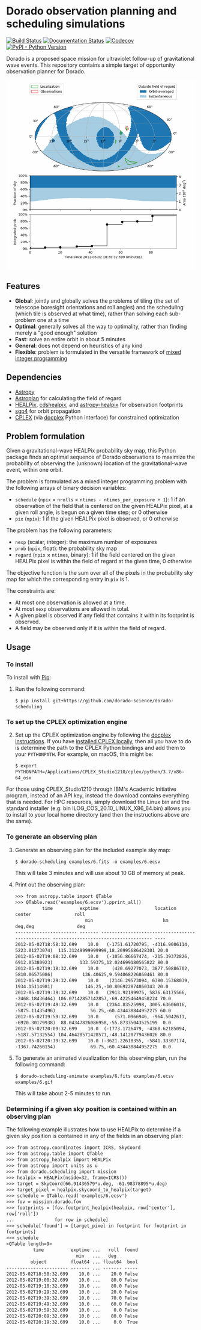 # Dorado observation planning and scheduling simulations

[![Build Status](https://github.com/nasa/dorado-scheduling/actions/workflows/build-and-test.yml/badge.svg)](https://github.com/nasa/dorado-scheduling/actions)
[![Documentation Status](https://readthedocs.org/projects/dorado-scheduling/badge/?version=latest)](https://dorado-scheduling.readthedocs.io/en/latest/?badge=latest)
[![Codecov](https://img.shields.io/codecov/c/github/nasa/dorado-scheduling)](https://app.codecov.io/gh/nasa/dorado-scheduling)
[![PyPI - Python Version](https://img.shields.io/pypi/pyversions/dorado-scheduling)](https://pypi.org/project/dorado-scheduling/)

Dorado is a proposed space mission for ultraviolet follow-up of gravitational
wave events. This repository contains a simple target of opportunity
observation planner for Dorado.

![Example Dorado observing plan](examples/6.gif)

## Features

*   **Global**: jointly and globally solves the problems of tiling (the set of
    telescope boresight orientations and roll angles) and the scheduling (which
    tile is observed at what time), rather than solving each sub-problem one at
    a time
*   **Optimal**: generally solves all the way to optimality, rather than
    finding merely a "good enough" solution
*   **Fast**: solve an entire orbit in about 5 minutes
*   **General**: does not depend on heuristics of any kind
*   **Flexible**: problem is formulated in the versatile framework of
    [mixed integer programming]

## Dependencies

*   [Astropy]
*   [Astroplan] for calculating the field of regard
*   [HEALPix], [cdshealpix], and [astropy-healpix] for observation footprints
*   [sgp4] for orbit propagation
*   [CPLEX] (via [docplex] Python interface) for constrained optimization

## Problem formulation

Given a gravitational-wave HEALPix probability sky map, this Python package
finds an optimal sequence of Dorado observations to maximize the probability of
observing the (unknown) location of the gravitational-wave event, within one
orbit.

The problem is formulated as a mixed integer programming problem with the
following arrays of binary decision variables:

*   `schedule` (`npix` × `nrolls` × `ntimes - ntimes_per_exposure + 1`): 1 if
    an observation of the field that is centered on the given HEALPix pixel, at
    a given roll angle, is begun on a given time step; or 0 otherwise
*   `pix` (`npix`): 1 if the given HEALPix pixel is observed, or 0
    otherwise

The problem has the following parameters:

*   `nexp` (scalar, integer): the maximum number of exposures
*   `prob` (`npix`, float): the probability sky map
*   `regard` (`npix` × `ntimes`, binary): 1 if the field centered on
    the given HEALPix pixel is within the field of regard at the given time, 0
    otherwise

The objective function is the sum over all of the pixels in the probability sky
map for which the corresponding entry in `pix` is 1.

The constraints are:
*   At most one observation is allowed at a time.
*   At most `nexp` observations are allowed in total.
*   A given pixel is observed if any field that contains it within its
    footprint is observed.
*   A field may be observed only if it is within the field of regard.

## Usage

### To install

To install with [Pip]:

1.  Run the following command:

        $ pip install git+https://github.com/dorado-science/dorado-scheduling

### To set up the CPLEX optimization engine

2.  Set up the CPLEX optimization engine by following the
    [docplex instructions]. If you have [installed CPLEX locally], then all you
    have to do is determine the path to the CPLEX Python bindings and add them
    to your `PYTHONPATH`. For example, on macOS, this might be:

        $ export PYTHONPATH=/Applications/CPLEX_Studio1210/cplex/python/3.7/x86-64_osx

For those using CPLEX_Studio1210 through IBM's Academic Initiative program,
instead of an API key, instead the download contains everything that is
needed. For HPC resources, simply download the Linux bin and the standard
installer (e.g. bin ILOG_COS_20.10_LINUX_X86_64.bin) allows you to install
to your local home directory (and then the instructions above are the same).

### To generate an observing plan

3.  Generate an observing plan for the included example sky map:

        $ dorado-scheduling examples/6.fits -o examples/6.ecsv

    This will take 3 minutes and will use about 10 GB of memory at peak.

4.  Print out the observing plan:

    ```pycon
    >>> from astropy.table import QTable
    >>> QTable.read('examples/6.ecsv').pprint_all()
              time          exptime                     location                                     center                roll
                              min                          km                                       deg,deg                deg 
    ----------------------- ------- ------------------------------------------------ ------------------------------------- ----
    2012-05-02T18:58:32.699    10.0   (-1751.61720795, -4316.9006114, 5223.01273074)  115.31249999999999,18.20995686428301 20.0
    2012-05-02T19:08:32.699    10.0   (-1056.86667474, -215.39372826, 6912.05380923)          133.59375,12.024699180565822 80.0
    2012-05-02T19:18:32.699    10.0     (420.69277073, 3877.50886702, 5810.06575086)           136.40625,9.594068226860461 80.0
    2012-05-02T19:29:32.699    10.0    (2146.29573094, 6380.15368039, 1934.15114981)            146.25,-10.806922874860343 20.0
    2012-05-02T19:39:32.699    10.0   (2913.92199975, 5876.63175566, -2468.18436464) 106.07142857142857,-69.42254649458224 70.0
    2012-05-02T19:49:32.699    10.0   (2364.83525998, 3005.63606016, -5875.11435496)             56.25,-60.434438844952275 60.0
    2012-05-02T19:59:32.699    10.0      (571.0966946, -964.5042611, -6920.30179938)  88.04347826086958,-55.87335043525199  0.0
    2012-05-02T20:09:32.699    10.0  (-1773.1726479, -4368.62185094, -5187.57132554) 104.46428571428571,-48.14120779436026 80.0
    2012-05-02T20:19:32.699    10.0 (-3621.22618355, -5841.33307174, -1367.74260154)             69.75,-60.434438844952275  0.0
    ```

5.  To generate an animated visualization for this observing plan, run the
    following command:

        $ dorado-scheduling-animate examples/6.fits examples/6.ecsv examples/6.gif

    This will take about 2-5 minutes to run.

### Determining if a given sky position is contained within an observing plan

The following example illustrates how to use HEALPix to determine if a given
sky position is contained in any of the fields in an observing plan:

```pycon
>>> from astropy.coordinates import ICRS, SkyCoord
>>> from astropy.table import QTable
>>> from astropy_healpix import HEALPix
>>> from astropy import units as u
>>> from dorado.scheduling import mission
>>> healpix = HEALPix(nside=32, frame=ICRS())
>>> target = SkyCoord(66.91436579*u.deg, -61.98378895*u.deg)
>>> target_pixel = healpix.skycoord_to_healpix(target)
>>> schedule = QTable.read('examples/6.ecsv')
>>> fov = mission.dorado.fov
>>> footprints = [fov.footprint_healpix(healpix, row['center'], row['roll'])
...               for row in schedule]
>>> schedule['found'] = [target_pixel in footprint for footprint in footprints]
>>> schedule
<QTable length=9>
          time          exptime ...   roll  found
                          min   ...   deg
         object         float64 ... float64  bool
----------------------- ------- ... ------- -----
2012-05-02T18:58:32.699    10.0 ...    20.0 False
2012-05-02T19:08:32.699    10.0 ...    80.0 False
2012-05-02T19:18:32.699    10.0 ...    80.0 False
2012-05-02T19:29:32.699    10.0 ...    20.0 False
2012-05-02T19:39:32.699    10.0 ...    70.0 False
2012-05-02T19:49:32.699    10.0 ...    60.0 False
2012-05-02T19:59:32.699    10.0 ...     0.0 False
2012-05-02T20:09:32.699    10.0 ...    80.0 False
2012-05-02T20:19:32.699    10.0 ...     0.0  True
```

[Pip]: https://pip.pypa.io
[mixed integer programming]: https://en.wikipedia.org/wiki/Integer_programming
[Astropy]: https://www.astropy.org
[Astroplan]: https://github.com/astropy/astroplan
[HEALPix]: https://healpix.jpl.nasa.gov
[astropy-healpix]: https://github.com/astropy/astropy-healpix
[cdshealpix]: https://github.com/cds-astro/cds-healpix-python
[sgp4]: https://pypi.org/project/sgp4/
[install Poetry]: https://python-poetry.org/docs/#installation
[CPLEX]: https://www.ibm.com/products/ilog-cplex-optimization-studio
[docplex]: https://ibmdecisionoptimization.github.io/docplex-doc/
[docplex instructions]: https://ibmdecisionoptimization.github.io/docplex-doc/mp/getting_started.html
[installed CPLEX locally]: https://ibmdecisionoptimization.github.io/docplex-doc/mp/getting_started.html#using-ibm-ilog-cplex-optimization-studio-on-your-computer
